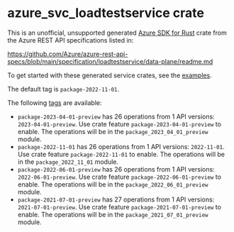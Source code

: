 # azure_svc_loadtestservice crate

This is an unofficial, unsupported generated [Azure SDK for Rust](https://github.com/Azure/azure-sdk-for-rust/tree/legacy) crate from the Azure REST API specifications listed in:

https://github.com/Azure/azure-rest-api-specs/blob/main/specification/loadtestservice/data-plane/readme.md

To get started with these generated service crates, see the [examples](https://github.com/Azure/azure-sdk-for-rust/blob/legacy/services/README.md#examples).

The default tag is `package-2022-11-01`.

The following [tags](https://github.com/Azure/azure-sdk-for-rust/blob/legacy/services/tags.md) are available:

- `package-2023-04-01-preview` has 26 operations from 1 API versions: `2023-04-01-preview`. Use crate feature `package-2023-04-01-preview` to enable. The operations will be in the `package_2023_04_01_preview` module.
- `package-2022-11-01` has 26 operations from 1 API versions: `2022-11-01`. Use crate feature `package-2022-11-01` to enable. The operations will be in the `package_2022_11_01` module.
- `package-2022-06-01-preview` has 26 operations from 1 API versions: `2022-06-01-preview`. Use crate feature `package-2022-06-01-preview` to enable. The operations will be in the `package_2022_06_01_preview` module.
- `package-2021-07-01-preview` has 27 operations from 1 API versions: `2021-07-01-preview`. Use crate feature `package-2021-07-01-preview` to enable. The operations will be in the `package_2021_07_01_preview` module.